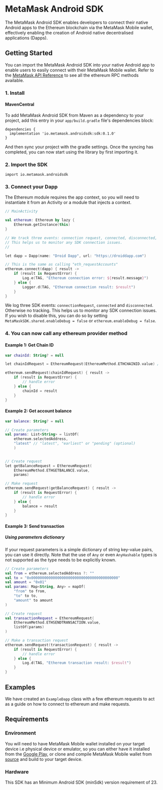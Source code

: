 # MetaMask Android SDK
The MetaMask Android SDK enables developers to connect their native Android apps to the Ethereum blockchain via the MetaMask Mobile wallet, effectively enabling the creation of Android native decentralised applications (Dapps).

## Getting Started
You can import the MetaMask Android SDK into your native Android app to enable users to easily connect with their MetaMask Mobile wallet. Refer to the [MetaMask API Reference](https://docs.metamask.io/wallet/reference/provider-api) to see all the ethereum RPC methods available.

### 1. Install

#### MavenCentral
To add MetaMask Android SDK from Maven as a dependency to your project, add this entry in your `app/build.gradle` file's dependencies block: 
```
dependencies {
  implementation 'io.metamask.androidsdk:sdk:0.1.0'
}

```
And then sync your project with the gradle settings. Once the syncing has completed, you can now start using the library by first importing it.

### 2. Import the SDK
```
import io.metamask.androidsdk
```

### 3. Connect your Dapp
The Ethereum module requires the app context, so you will need to instantiate it from an Activity or a module that injects a context.
```kotlin
// MainActivity

val ethereum: Ethereum by lazy {
    Ethereum.getInstance(this)
}

// We track three events: connection request, connected, disconnected, otherwise no tracking. 
// This helps us to monitor any SDK connection issues. 
//  

let dapp = Dapp(name: "Droid Dapp", url: "https://droiddapp.com")

// This is the same as calling "eth_requestAccounts"
ethereum.connect(dapp) { result ->
    if (result is RequestError) {
        Log.e(TAG, "Ethereum connection error: ${result.message}")
    } else {
        Logger.d(TAG, "Ethereum connection result: $result")
    }
}
```

We log three SDK events: `connectionRequest`, `connected` and `disconnected`. Otherwise no tracking. This helps us to monitor any SDK connection issues. If you wish to disable this, you can do so by setting `MetaMaskSDK.shared.enableDebug = false` or `ethereum.enableDebug = false`.


### 4. You can now call any ethereum provider method

#### Example 1: Get Chain ID
```kotlin
var chainId: String? = null

let chainIdRequest = EthereumRequest(EthereumMethod.ETHCHAINID.value) // or EthereumRequest("eth_chainId")

ethereum.sendRequest(chainIdRequest) { result ->
    if (result is RequestError) {
        // handle error
    } else {
        chainId = result
    }
}
```


#### Example 2: Get account balance
```kotlin
var balance: String? = null

// Create parameters
val params: List<String> = listOf(
    ethereum.selectedAddress, 
    "latest" // "latest", "earliest" or "pending" (optional)
    )

  
// Create request  
let getBalanceRequest = EthereumRequest(
    EthereumMethod.ETHGETBALANCE.value,
    params)

// Make request
ethereum.sendRequest(getBalanceRequest) { result ->
    if (result is RequestError) {
        // handle error
    } else {
        balance = result
    }
}
```

#### Example 3: Send transaction
##### Using parameters dictionary
If your request parameters is a simple dictionary of string key-value pairs, you can use it directly. Note that the use of `Any` or even `AnyHashable` types is not supported as the type needs to be explicitly known.

```kotlin
// Create parameters
val from = ethereum.selectedAddress ?: ""
val to = "0x0000000000000000000000000000000000000000"
val amount = "0x01"
val params: Map<String, Any> = mapOf(
    "from" to from,
    "to" to to,
    "amount" to amount
)

// Create request
val transactionRequest = EthereumRequest(
    EthereumMethod.ETHSENDTRANSACTION.value,
    listOf(params)
)

// Make a transaction request
ethereum.sendRequest(transactionRequest) { result ->
    if (result is RequestError) {
        // handle error
    } else {
        Log.d(TAG, "Ethereum transaction result: $result")
    }
} 
```

## Examples
We have created an `ExampleDapp` class with a few ethereum requests to act as a guide on how to connect to ethereum and make requests. 

## Requirements
### Environment
You will need to have MetaMask Mobile wallet installed on your target device i.e physical device or emulator, so you can either have it installed from the [Google Play](https://play.google.com/store/apps/details?id=io.metamask), or clone and compile MetaMask Mobile wallet from [source](https://github.com/MetaMask/metamask-mobile) and build to your target device. 

### Hardware
This SDK has an Minimum Android SDK (minSdk) version requirement of 23.